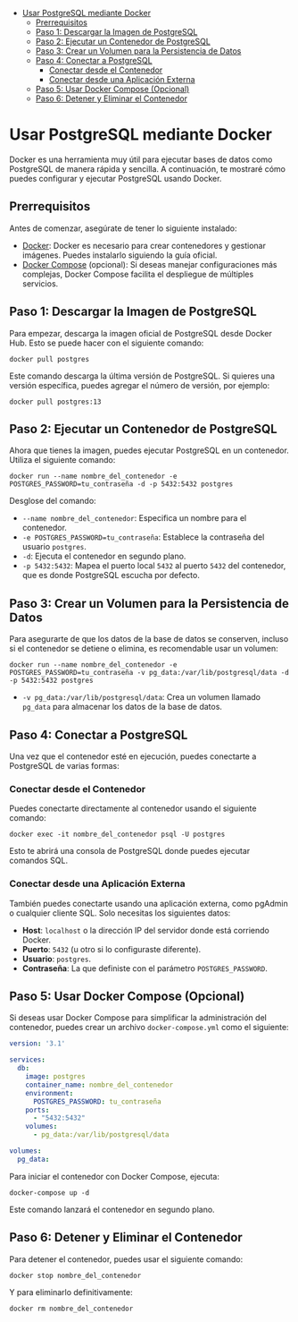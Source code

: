 - [Usar PostgreSQL mediante Docker](#usar-postgresql-mediante-docker)
  - [Prerrequisitos](#prerrequisitos)
  - [Paso 1: Descargar la Imagen de PostgreSQL](#paso-1-descargar-la-imagen-de-postgresql)
  - [Paso 2: Ejecutar un Contenedor de PostgreSQL](#paso-2-ejecutar-un-contenedor-de-postgresql)
  - [Paso 3: Crear un Volumen para la Persistencia de Datos](#paso-3-crear-un-volumen-para-la-persistencia-de-datos)
  - [Paso 4: Conectar a PostgreSQL](#paso-4-conectar-a-postgresql)
    - [Conectar desde el Contenedor](#conectar-desde-el-contenedor)
    - [Conectar desde una Aplicación Externa](#conectar-desde-una-aplicación-externa)
  - [Paso 5: Usar Docker Compose (Opcional)](#paso-5-usar-docker-compose-opcional)
  - [Paso 6: Detener y Eliminar el Contenedor](#paso-6-detener-y-eliminar-el-contenedor)

# Usar PostgreSQL mediante Docker

Docker es una herramienta muy útil para ejecutar bases de datos como PostgreSQL de manera rápida y sencilla. A continuación, te mostraré cómo puedes configurar y ejecutar PostgreSQL usando Docker.

## Prerrequisitos

Antes de comenzar, asegúrate de tener lo siguiente instalado:

- [Docker](https://docs.docker.com/get-docker/): Docker es necesario para crear contenedores y gestionar imágenes. Puedes instalarlo siguiendo la guía oficial.
- [Docker Compose](https://docs.docker.com/compose/install/) (opcional): Si deseas manejar configuraciones más complejas, Docker Compose facilita el despliegue de múltiples servicios.

## Paso 1: Descargar la Imagen de PostgreSQL

Para empezar, descarga la imagen oficial de PostgreSQL desde Docker Hub. Esto se puede hacer con el siguiente comando:

```shell
docker pull postgres
```

Este comando descarga la última versión de PostgreSQL. Si quieres una versión específica, puedes agregar el número de versión, por ejemplo:

```shell
docker pull postgres:13
```

## Paso 2: Ejecutar un Contenedor de PostgreSQL

Ahora que tienes la imagen, puedes ejecutar PostgreSQL en un contenedor. Utiliza el siguiente comando:

```shell
docker run --name nombre_del_contenedor -e POSTGRES_PASSWORD=tu_contraseña -d -p 5432:5432 postgres
```

Desglose del comando:

- `--name nombre_del_contenedor`: Especifica un nombre para el contenedor.
- `-e POSTGRES_PASSWORD=tu_contraseña`: Establece la contraseña del usuario `postgres`.
- `-d`: Ejecuta el contenedor en segundo plano.
- `-p 5432:5432`: Mapea el puerto local `5432` al puerto `5432` del contenedor, que es donde PostgreSQL escucha por defecto.

## Paso 3: Crear un Volumen para la Persistencia de Datos

Para asegurarte de que los datos de la base de datos se conserven, incluso si el contenedor se detiene o elimina, es recomendable usar un volumen:

```shell
docker run --name nombre_del_contenedor -e POSTGRES_PASSWORD=tu_contraseña -v pg_data:/var/lib/postgresql/data -d -p 5432:5432 postgres
```

- `-v pg_data:/var/lib/postgresql/data`: Crea un volumen llamado `pg_data` para almacenar los datos de la base de datos.

## Paso 4: Conectar a PostgreSQL

Una vez que el contenedor esté en ejecución, puedes conectarte a PostgreSQL de varias formas:

### Conectar desde el Contenedor
Puedes conectarte directamente al contenedor usando el siguiente comando:

```shell
docker exec -it nombre_del_contenedor psql -U postgres
```

Esto te abrirá una consola de PostgreSQL donde puedes ejecutar comandos SQL.

### Conectar desde una Aplicación Externa
También puedes conectarte usando una aplicación externa, como pgAdmin o cualquier cliente SQL. Solo necesitas los siguientes datos:

- **Host**: `localhost` o la dirección IP del servidor donde está corriendo Docker.
- **Puerto**: `5432` (u otro si lo configuraste diferente).
- **Usuario**: `postgres`.
- **Contraseña**: La que definiste con el parámetro `POSTGRES_PASSWORD`.

## Paso 5: Usar Docker Compose (Opcional)

Si deseas usar Docker Compose para simplificar la administración del contenedor, puedes crear un archivo `docker-compose.yml` como el siguiente:

```yaml
version: '3.1'

services:
  db:
    image: postgres
    container_name: nombre_del_contenedor
    environment:
      POSTGRES_PASSWORD: tu_contraseña
    ports:
      - "5432:5432"
    volumes:
      - pg_data:/var/lib/postgresql/data

volumes:
  pg_data:
```

Para iniciar el contenedor con Docker Compose, ejecuta:

```shell
docker-compose up -d
```

Este comando lanzará el contenedor en segundo plano.

## Paso 6: Detener y Eliminar el Contenedor

Para detener el contenedor, puedes usar el siguiente comando:

```shell
docker stop nombre_del_contenedor
```

Y para eliminarlo definitivamente:

```shell
docker rm nombre_del_contenedor
```